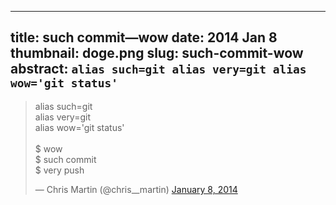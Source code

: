 --------------------------------------------------------------------------------
title: such commit—wow
date: 2014 Jan 8
thumbnail: doge.png
slug: such-commit-wow
abstract: ```
          alias such=git
          alias very=git
          alias wow='git status'
          ```
--------------------------------------------------------------------------------

<blockquote>
  <p lang="en" dir="ltr">
    alias such=git<br/>
    alias very=git<br/>
    alias wow='git status'
    <br/><br/>
    $ wow<br/>
    $ such commit<br/>
    $ very push
  </p>— Chris Martin (@chris__martin)
  <a href="https://twitter.com/chris__martin/status/420992421673988096">
    January 8, 2014
  </a>
</blockquote>
